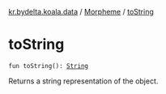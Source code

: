 [kr.bydelta.koala.data](../index.md) / [Morpheme](index.md) / [toString](./to-string.md)

# toString

`fun toString(): `[`String`](https://kotlinlang.org/api/latest/jvm/stdlib/kotlin/-string/index.html)

Returns a string representation of the object.

